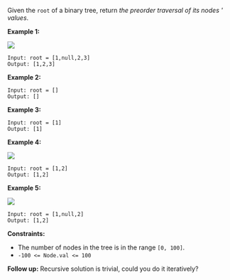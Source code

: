 Given the `root` of a binary tree, return _the preorder traversal of its nodes
' values_.



**Example 1:**

![](https://assets.leetcode.com/uploads/2020/09/15/inorder_1.jpg)

    
    
    Input: root = [1,null,2,3]
    Output: [1,2,3]
    

**Example 2:**

    
    
    Input: root = []
    Output: []
    

**Example 3:**

    
    
    Input: root = [1]
    Output: [1]
    

**Example 4:**

![](https://assets.leetcode.com/uploads/2020/09/15/inorder_5.jpg)

    
    
    Input: root = [1,2]
    Output: [1,2]
    

**Example 5:**

![](https://assets.leetcode.com/uploads/2020/09/15/inorder_4.jpg)

    
    
    Input: root = [1,null,2]
    Output: [1,2]
    



**Constraints:**

  * The number of nodes in the tree is in the range `[0, 100]`.
  * `-100 <= Node.val <= 100`



**Follow up:** Recursive solution is trivial, could you do it iteratively?

